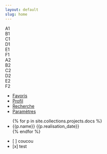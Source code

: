 ```yaml
---
layout: default
slug: home
---
```

<div class="row">
    <div class="col-xs-2">
        A1
    </div>
    <div class="col-xs-2">
        B1
    </div>
    <div class="col-xs-2">
        C1
    </div>
    <div class="col-xs-2">
        D1
    </div>
    <div class="col-xs-2">
        E1
    </div>
    <div class="col-xs-2">
        F1
    </div>
</div>
<div class="row">
    <div class="col-xs-2">
        A2
    </div>
    <div class="col-xs-2">
        B2
    </div>
    <div class="col-xs-2">
        C2
    </div>
    <div class="col-xs-2">
        D2
    </div>
    <div class="col-xs-2">
        E2
    </div>
    <div class="col-xs-2">
        F2
    </div>
</div>
<ul class="table-view">
    <li class="table-view-cell">
        <a href="{{site.baseurl}}/favorites.html" class="navigate-right" data-transition="slide-in">Favoris</a>
    </li>
    <li class="table-view-cell">
        <a href="{{site.baseurl}}/profile.html" class="navigate-right" data-transition="slide-in">Profil</a>
    </li>
    <li class="table-view-cell">
        <a href="{{site.baseurl}}/search.html" class="navigate-right" data-transition="slide-in">Recherche</a>
    </li>
    <li class="table-view-cell">
        <a href="{{site.baseurl}}/settings.html" class="navigate-right" data-transition="slide-in">Paramètres</a>
    </li>
</ul>
<ul class="table-view">
{% for p in site.collections.projects.docs %}
    <li class="table-view-cell">
        {{p.name}}
        <span class="pull-right">{{p.realisation_date}}</span>
    </li>
{% endfor %}
</ul>

<ul class="table-view">
    <li class="table-view-cell">
        [ ] coucou
    </li>
    <li class="table-view-cell">
        [x] test
    </li>
</ul>
